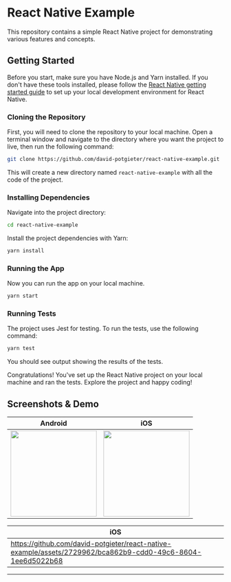 # React Native Example

This repository contains a simple React Native project for demonstrating various features and concepts.

## Getting Started

Before you start, make sure you have Node.js and Yarn installed. If you don't have these tools installed, please follow the [React Native getting started guide](https://reactnative.dev/docs/getting-started) to set up your local development environment for React Native.

### Cloning the Repository

First, you will need to clone the repository to your local machine. Open a terminal window and navigate to the directory where you want the project to live, then run the following command:

```bash
git clone https://github.com/david-potgieter/react-native-example.git
```

This will create a new directory named `react-native-example` with all the code of the project.

### Installing Dependencies

Navigate into the project directory:

```bash
cd react-native-example
```

Install the project dependencies with Yarn:

```bash
yarn install
```

### Running the App

Now you can run the app on your local machine.

```bash
yarn start
```

### Running Tests

The project uses Jest for testing. To run the tests, use the following command:

```bash
yarn test
```

You should see output showing the results of the tests.

Congratulations! You've set up the React Native project on your local machine and ran the tests. Explore the project and happy coding!

## Screenshots & Demo

| Android | iOS |
| ----- | ---- |
| <img src="https://github.com/david-potgieter/react-native-example/assets/2729962/d913e0fe-9984-483e-821d-2379dc9fd226" width="200" />  | <img src="https://github.com/david-potgieter/react-native-example/assets/2729962/29b925ee-442e-49fc-b346-e5e932e2209c" width="200" /> |

| iOS |
| ---- |
| https://github.com/david-potgieter/react-native-example/assets/2729962/bca862b9-cdd0-49c6-8604-1ee6d5022b68 |









---
